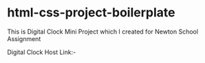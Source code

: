 # html-css-project-boilerplate

This is Digital Clock Mini Project which I created for Newton School Assignment

Digital Clock Host Link:-
